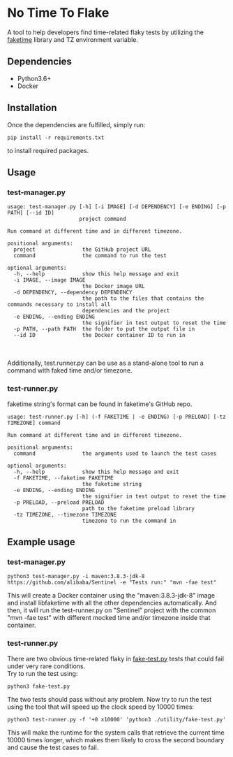 # No Time To Flake
A tool to help developers find time-related flaky tests by utilizing the [faketime](https://github.com/wolfcw/libfaketime) library and TZ environment variable.  

## Dependencies
* Python3.6+
* Docker

## Installation
Once the dependencies are fulfilled, simply run:
```
pip install -r requirements.txt
```
to install required packages.

## Usage
### test-manager.py
```
usage: test-manager.py [-h] [-i IMAGE] [-d DEPENDENCY] [-e ENDING] [-p PATH] [--id ID]
                       project command

Run command at different time and in different timezone.

positional arguments:
  project               the GitHub project URL
  command               the command to run the test

optional arguments:
  -h, --help            show this help message and exit
  -i IMAGE, --image IMAGE
                        the Docker image URL
  -d DEPENDENCY, --dependency DEPENDENCY
                        the path to the files that contains the commands necessary to install all
                        dependencies and the project
  -e ENDING, --ending ENDING
                        the signifier in test output to reset the time
  -p PATH, --path PATH  the folder to put the output file in
  --id ID               the Docker container ID to run in
```
<br/><br/>
Additionally, test.runner.py can be use as a stand-alone tool to run a command with faked time and/or timezone.
### test-runner.py
faketime string's format can be found in faketime's GitHub repo.
```
usage: test-runner.py [-h] (-f FAKETIME | -e ENDING) [-p PRELOAD] [-tz TIMEZONE] command

Run command at different time and in different timezone.

positional arguments:
  command               the arguments used to launch the test cases

optional arguments:
  -h, --help            show this help message and exit
  -f FAKETIME, --faketime FAKETIME
                        the faketime string
  -e ENDING, --ending ENDING
                        the signifier in test output to reset the time
  -p PRELOAD, --preload PRELOAD
                        path to the faketime preload library
  -tz TIMEZONE, --timezone TIMEZONE
                        timezone to run the command in
```
## Example usage
### test-manager.py
```
python3 test-manager.py -i maven:3.8.3-jdk-8 https://github.com/alibaba/Sentinel -e "Tests run:" "mvn -fae test"
```
This will create a Docker container using the "maven:3.8.3-jdk-8" image and install libfaketime with all the other dependencies automatically. And then, it will run the test-runner.py on "Sentinel" project with the common "mvn -fae test" with different mocked time and/or timezone inside that container.

### test-runner.py
There are two obvious time-related flaky in [fake-test.py](https://github.com/polohan/CS-527-Project/blob/master/utility/fake-test.py) tests that could fail under very rare conditions.  
Try to run the test using:  
```
python3 fake-test.py
```
The two tests should pass without any problem.
Now try to run the test using the tool that will speed up the clock speed by 10000 times:
```
python3 test-runner.py -f '+0 x10000' 'python3 ./utility/fake-test.py'
```
This will make the runtime for the system calls that retrieve the current time 10000 times longer, which makes them likely to cross the second boundary and cause the test cases to fail.
